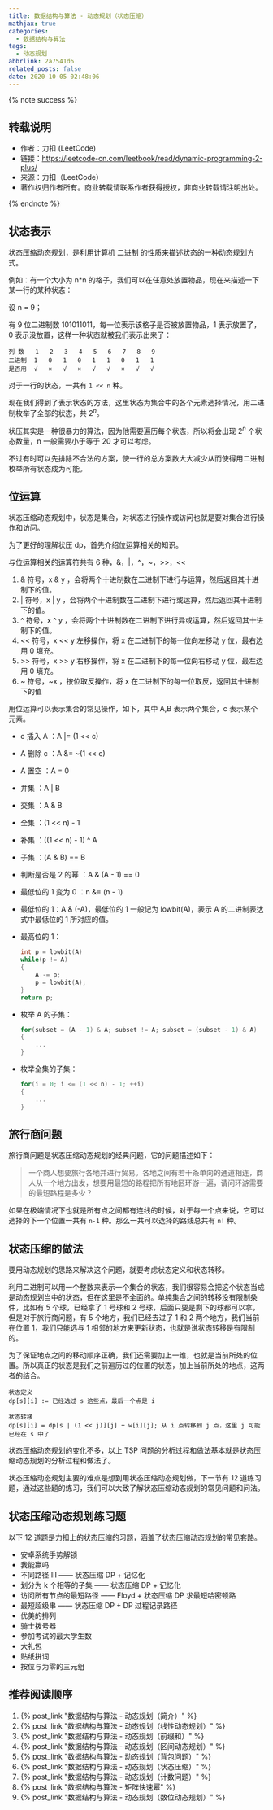 ```yaml
---
title: 数据结构与算法 - 动态规划（状态压缩）
mathjax: true
categories:
  - 数据结构与算法
tags:
  - 动态规划
abbrlink: 2a7541d6
related_posts: false
date: 2020-10-05 02:48:06
---
```


{% note success %}

## 转载说明

- 作者：力扣 (LeetCode)
- 链接：<https://leetcode-cn.com/leetbook/read/dynamic-programming-2-plus/>
- 来源：力扣（LeetCode）
- 著作权归作者所有。商业转载请联系作者获得授权，非商业转载请注明出处。

{% endnote %}

<!-- more -->

## 状态表示

状态压缩动态规划，是利用计算机 二进制 的性质来描述状态的一种动态规划方式。

例如：有一个大小为 n*n 的格子，我们可以在任意处放置物品，现在来描述一下某一行的某种状态：

设 n = 9；

有 9 位二进制数 101011011，每一位表示该格子是否被放置物品，1 表示放置了，0 表示没放置，这样一种状态就被我们表示出来了：

    列 数   1   2   3   4   5   6   7   8   9
    二进制  1   0   1   0   1   1   0   1   1
    是否用  √   ×   √   ×   √   √   ×   √   √

对于一行的状态，一共有 `1 << n` 种。

现在我们得到了表示状态的方法，这里状态为集合中的各个元素选择情况，用二进制枚举了全部的状态，共 $2^{n}$。

状压其实是一种很暴力的算法，因为他需要遍历每个状态，所以将会出现 $2^{n}$ 个状态数量，n 一般需要小于等于 20 才可以考虑。

不过有时可以先排除不合法的方案，使一行的总方案数大大减少从而使得用二进制枚举所有状态成为可能。

## 位运算

状态压缩动态规划中，状态是集合，对状态进行操作或访问也就是要对集合进行操作和访问。

为了更好的理解状压 dp，首先介绍位运算相关的知识。

与位运算相关的运算符共有 6 种，&，|，^，~，>>，<<

1. & 符号，x & y ，会将两个十进制数在二进制下进行与运算，然后返回其十进制下的值。
2. | 符号，x | y ，会将两个十进制数在二进制下进行或运算，然后返回其十进制下的值。
3. ^ 符号，x ^ y ，会将两个十进制数在二进制下进行异或运算，然后返回其十进制下的值。
4. << 符号，x << y 左移操作，将 x 在二进制下的每一位向左移动 y 位，最右边用 0 填充。
5. \>> 符号，x >> y 右移操作，将 x 在二进制下的每一位向右移动 y 位，最左边用 0 填充。
6. ~ 符号，~x ，按位取反操作，将 x 在二进制下的每一位取反，返回其十进制下的值

用位运算可以表示集合的常见操作，如下，其中 A,B 表示两个集合，c 表示某个元素。

- c 插入 A ：A |= (1 << c)
- A 删除 c ：A &= ~(1 << c)
- A 置空 ：A = 0
- 并集 ：A | B
- 交集 ：A & B
- 全集 ：(1 << n) - 1
- 补集 ：((1 << n) - 1) ^ A
- 子集 ：(A & B) == B
- 判断是否是 2 的幂 ：A & (A - 1) == 0
- 最低位的 1 变为 0 ：n &= (n - 1)
- 最低位的 1：A & (-A)，最低位的 1 一般记为 lowbit(A)，表示 A 的二进制表达式中最低位的 1 所对应的值。
- 最高位的 1：

    ``` c++
    int p = lowbit(A)
    while(p != A)
    {
        A -= p;
        p = lowbit(A);
    }
    return p;
    ```

- 枚举 A 的子集：

    ``` c++
    for(subset = (A - 1) & A; subset != A; subset = (subset - 1) & A)
    {
        ...
    }
    ```

- 枚举全集的子集：

    ``` c++
    for(i = 0; i <= (1 << n) - 1; ++i)
    {
        ...
    }
    ```

## 旅行商问题

旅行商问题是状态压缩动态规划的经典问题，它的问题描述如下：

> 一个商人想要旅行各地并进行贸易。各地之间有若干条单向的通道相连，商人从一个地方出发，想要用最短的路程把所有地区环游一遍，请问环游需要的最短路程是多少？

如果在极端情况下也就是所有点之间都有连线的时候，对于每一个点来说，它可以选择的下一个位置一共有 `n-1` 种。那么一共可以选择的路线总共有 `n!` 种。

## 状态压缩的做法

要用动态规划的思路来解决这个问题，就要考虑状态定义和状态转移。

利用二进制可以用一个整数来表示一个集合的状态，我们很容易会把这个状态当成是动态规划当中的状态，但在这里是不全面的。单纯集合之间的转移没有限制条件，比如有 5 个球，已经拿了 1 号球和 2 号球，后面只要是剩下的球都可以拿，但是对于旅行商问题，有 5 个地方，我们已经去过了 1 和 2 两个地方，我们当前在位置 1，我们只能选与 1 相邻的地方来更新状态，也就是说状态转移是有限制的。

为了保证地点之间的移动顺序正确，我们还需要加上一维，也就是当前所处的位置。所以真正的状态是我们之前遍历过的位置的状态，加上当前所处的地点，这两者的结合。

    状态定义
    dp[s][i] := 已经选过 s 这些点，最后一个点是 i

    状态转移
    dp[s][i] = dp[s | (1 << j)][j] + w[i][j]; 从 i 点转移到 j 点，这里 j 可能已经在 s 中了

状态压缩动态规划的变化不多，以上 TSP 问题的分析过程和做法基本就是状态压缩动态规划的分析过程和做法了。

状态压缩动态规划主要的难点是想到用状态压缩动态规划做，下一节有 12 道练习题，通过这些题的练习，我们可以大致了解状态压缩动态规划的常见问题和问法。

## 状态压缩动态规划练习题

以下 12 道题是力扣上的状态压缩的习题，涵盖了状态压缩动态规划的常见套路。

- 安卓系统手势解锁
- 我能赢吗
- 不同路径 III —— 状态压缩 DP + 记忆化
- 划分为 k 个相等的子集 —— 状态压缩 DP + 记忆化
- 访问所有节点的最短路径 —— Floyd + 状态压缩 DP 求最短哈密顿路
- 最短超级串 —— 状态压缩 DP + DP 过程记录路径
- 优美的排列
- 骑士拨号器
- 参加考试的最大学生数
- 大礼包
- 贴纸拼词
- 按位与为零的三元组

## 推荐阅读顺序

1. {% post_link "数据结构与算法 - 动态规划（简介）" %}
2. {% post_link "数据结构与算法 - 动态规划（线性动态规划）" %}
3. {% post_link "数据结构与算法 - 动态规划（前缀和）" %}
4. {% post_link "数据结构与算法 - 动态规划（区间动态规划）" %}
5. {% post_link "数据结构与算法 - 动态规划（背包问题）" %}
6. {% post_link "数据结构与算法 - 动态规划（状态压缩）" %}
7. {% post_link "数据结构与算法 - 动态规划（计数问题）" %}
8. {% post_link "数据结构与算法 - 矩阵快速幂" %}
9. {% post_link "数据结构与算法 - 动态规划（数位动态规划）" %}
